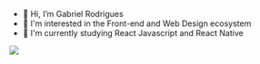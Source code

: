 - 👋 Hi, I’m Gabriel Rodrigues 
- 👀 I'm interested in the Front-end and Web Design ecosystem
- 🌱 I'm currently studying React Javascript and React Native

<img src="https://raw.githubusercontent.com/ogabrielrodrigues/.github/main/TECHNOLOGIES.svg"/>
